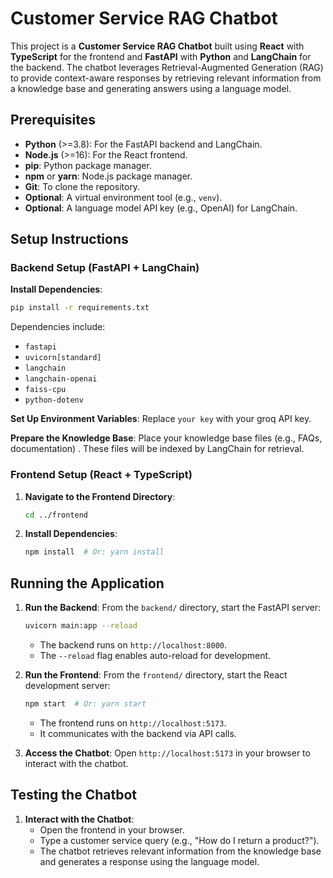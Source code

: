 # Customer Service RAG Chatbot

This project is a **Customer Service RAG Chatbot** built using **React** with **TypeScript** for the frontend and **FastAPI** with **Python** and **LangChain** for the backend. The chatbot leverages Retrieval-Augmented Generation (RAG) to provide context-aware responses by retrieving relevant information from a knowledge base and generating answers using a language model.


## Prerequisites
- **Python** (>=3.8): For the FastAPI backend and LangChain.
- **Node.js** (>=16): For the React frontend.
- **pip**: Python package manager.
- **npm** or **yarn**: Node.js package manager.
- **Git**: To clone the repository.
- **Optional**: A virtual environment tool (e.g., `venv`).
- **Optional**: A language model API key (e.g., OpenAI) for LangChain.



## Setup Instructions

### Backend Setup (FastAPI + LangChain)

**Install Dependencies**:
   ```bash
   pip install -r requirements.txt
   ```
   Dependencies include:
   - `fastapi`
   - `uvicorn[standard]`
   - `langchain`
   - `langchain-openai` 
   - `faiss-cpu` 
   - `python-dotenv`

 **Set Up Environment Variables**:
   Replace `your key` with your groq API key.

**Prepare the Knowledge Base**:
   Place your knowledge base files (e.g., FAQs, documentation) . These files will be indexed by LangChain for retrieval.

### Frontend Setup (React + TypeScript)

1. **Navigate to the Frontend Directory**:
   ```bash
   cd ../frontend
   ```

2. **Install Dependencies**:
   ```bash
   npm install  # Or: yarn install

## Running the Application

1. **Run the Backend**:
   From the `backend/` directory, start the FastAPI server:
   ```bash
   uvicorn main:app --reload
   ```
   - The backend runs on `http://localhost:8000`.
   - The `--reload` flag enables auto-reload for development.

2. **Run the Frontend**:
   From the `frontend/` directory, start the React development server:
   ```bash
   npm start  # Or: yarn start
   ```
   - The frontend runs on `http://localhost:5173`.
   - It communicates with the backend via API calls.

3. **Access the Chatbot**:
   Open `http://localhost:5173` in your browser to interact with the chatbot.

## Testing the Chatbot

1. **Interact with the Chatbot**:
   - Open the frontend in your browser.
   - Type a customer service query (e.g., "How do I return a product?").
   - The chatbot retrieves relevant information from the knowledge base and generates a response using the language model.
